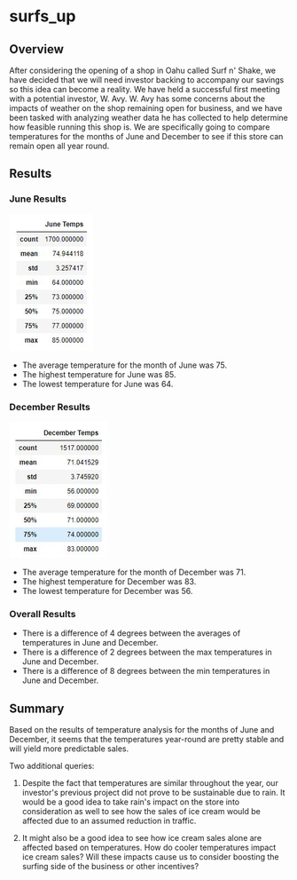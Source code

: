 # surfs_up

## Overview

After considering the opening of a shop in Oahu called Surf n' Shake, we have decided that we will need investor backing to accompany our savings so this idea can become a reality.  We have held a successful first meeting with a potential investor, W. Avy.  W. Avy has some concerns about the impacts of weather on the shop remaining open for business, and we have been tasked with analyzing weather data he has collected to help determine how feasible running this shop is.  We are specifically going to compare temperatures for the months of June and December to see if this store can remain open all year round.

## Results

### June Results
![june_summary.JPG](https://github.com/mathur-nikita/surfs_up/blob/main/screenshots/june_summary.JPG)

- The average temperature for the month of June was 75.
- The highest temperature for June was 85.
- The lowest temperature for June was 64.

### December Results
![dec_summary.JPG](https://github.com/mathur-nikita/surfs_up/blob/main/screenshots/dec_summary.JPG)

- The average temperature for the month of December was 71.
- The highest temperature for December was 83.
- The lowest temperature for December was 56.

### Overall Results

- There is a difference of 4 degrees between the averages of temperatures in June and December.
- There is a difference of 2 degrees between the max temperatures in June and December.
- There is a difference of 8 degrees between the min temperatures in June and December.

## Summary

Based on the results of temperature analysis for the months of June and December, it seems that the temperatures year-round are pretty stable and will yield more predictable sales.

Two additional queries:

1) Despite the fact that temperatures are similar throughout the year, our investor's previous project did not prove to be sustainable due to rain.  It would be a good idea to take rain's impact on the store into consideration as well to see how the sales of ice cream would be affected due to an assumed reduction in traffic.

2) It might also be a good idea to see how ice cream sales alone are affected based on temperatures.  How do cooler temperatures impact ice cream sales?  Will these impacts cause us to consider boosting the surfing side of the business or other incentives?
